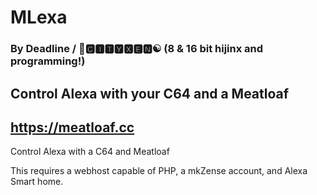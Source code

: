 # MLexa

### By Deadline / 🌆🅲🅸🆃🆈🆇🅴🅽☯️ (8 & 16 bit hijinx and programming!)

## Control Alexa with your C64 and a Meatloaf
## https://meatloaf.cc

Control Alexa with a C64 and Meatloaf

This requires a webhost capable of PHP, a mkZense account, and Alexa Smart home.
